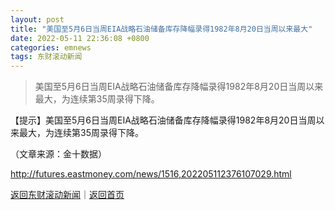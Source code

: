 ```yaml
---
layout: post
title: "美国至5月6日当周EIA战略石油储备库存降幅录得1982年8月20日当周以来最大"
date: 2022-05-11 22:36:08 +0800
categories: emnews
tags: 东财滚动新闻
---
```

> 美国至5月6日当周EIA战略石油储备库存降幅录得1982年8月20日当周以来最大，为连续第35周录得下降。

<p>【提示】美国至5月6日当周EIA战略石油储备库存降幅录得1982年8月20日当周以来最大，为连续第35周录得下降。</p><p class="em_media">（文章来源：金十数据）</p>

<http://futures.eastmoney.com/news/1516,202205112376107029.html>

[返回东财滚动新闻](//finews.withounder.com/emnews/)｜[返回首页](//finews.withounder.com/)